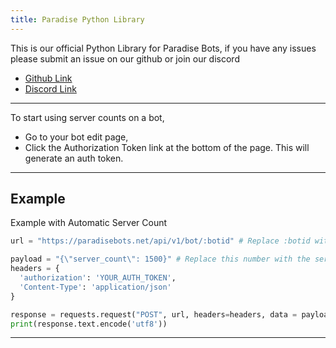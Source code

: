 ```yaml
---
title: Paradise Python Library
---
```


This is our official Python Library for Paradise Bots, if you have any issues please submit an issue on our github or join our discord
* [Github Link](https://github.com/ParadiseBotList)
* [Discord Link](https://discord.gg/Cqy99Pt)

---
To start using server counts on a bot, 
* Go to your bot edit page, 
* Click the Authorization Token link at the bottom of the page. This will generate an auth token.

---

## Example
Example with Automatic Server Count
```Python
url = "https://paradisebots.net/api/v1/bot/:botid" # Replace :botid with your bot ID

payload = "{\"server_count\": 1500}" # Replace this number with the server count
headers = {
  'authorization': 'YOUR_AUTH_TOKEN',
  'Content-Type': 'application/json'
}

response = requests.request("POST", url, headers=headers, data = payload)
print(response.text.encode('utf8'))

```

---

